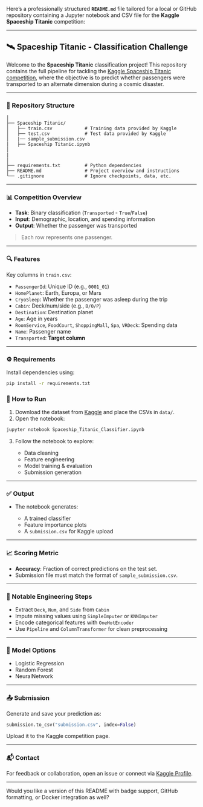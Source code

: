 Here’s a professionally structured **`README.md`** file tailored for a local or GitHub repository containing a Jupyter notebook and CSV file for the **Kaggle Spaceship Titanic** competition:

---

## 🛰️ Spaceship Titanic - Classification Challenge

Welcome to the **Spaceship Titanic** classification project! This repository contains the full pipeline for tackling the [Kaggle Spaceship Titanic competition](https://www.kaggle.com/competitions/spaceship-titanic/), where the objective is to predict whether passengers were transported to an alternate dimension during a cosmic disaster.

---

### 📁 Repository Structure

```text
│
├── Spaceship Titanic/
│   ├── train.csv            # Training data provided by Kaggle
│   ├── test.csv             # Test data provided by Kaggle
│   |── sample_submission.csv
|   ├── Spaceship Titanic.ipynb
│
|
│
├── requirements.txt         # Python dependencies
├── README.md                # Project overview and instructions
└── .gitignore               # Ignore checkpoints, data, etc.
```

---

### 📊 Competition Overview

* **Task**: Binary classification (`Transported` - `True`/`False`)
* **Input**: Demographic, location, and spending information
* **Output**: Whether the passenger was transported

> Each row represents one passenger.

---

### 🔍 Features

Key columns in `train.csv`:

* `PassengerId`: Unique ID (e.g., `0001_01`)
* `HomePlanet`: Earth, Europa, or Mars
* `CryoSleep`: Whether the passenger was asleep during the trip
* `Cabin`: Deck/num/side (e.g., `B/0/P`)
* `Destination`: Destination planet
* `Age`: Age in years
* `RoomService`, `FoodCourt`, `ShoppingMall`, `Spa`, `VRDeck`: Spending data
* `Name`: Passenger name
* `Transported`: **Target column**

---

### ⚙️ Requirements

Install dependencies using:

```bash
pip install -r requirements.txt
```

### 🚀 How to Run

1. Download the dataset from [Kaggle](https://www.kaggle.com/competitions/spaceship-titanic/data) and place the CSVs in `data/`.
2. Open the notebook:

```bash
jupyter notebook Spaceship_Titanic_Classifier.ipynb
```

3. Follow the notebook to explore:

   * Data cleaning
   * Feature engineering
   * Model training & evaluation
   * Submission generation

---

### ✅ Output

* The notebook generates:

  * A trained classifier
  * Feature importance plots
  * A `submission.csv` for Kaggle upload

---

### 📈 Scoring Metric

* **Accuracy**: Fraction of correct predictions on the test set.
* Submission file must match the format of `sample_submission.csv`.

---

### 🧠 Notable Engineering Steps

* Extract `Deck`, `Num`, and `Side` from `Cabin`
* Impute missing values using `SimpleImputer` or `KNNImputer`
* Encode categorical features with `OneHotEncoder`
* Use `Pipeline` and `ColumnTransformer` for clean preprocessing

---

### 🧪 Model Options

* Logistic Regression
* Random Forest
* NeuralNetwork


---

### 📤 Submission

Generate and save your prediction as:

```python
submission.to_csv("submission.csv", index=False)
```

Upload it to the Kaggle competition page.

---

### 📬 Contact

For feedback or collaboration, open an issue or connect via [Kaggle Profile](https://www.kaggle.com/).

---

Would you like a version of this README with badge support, GitHub formatting, or Docker integration as well?
